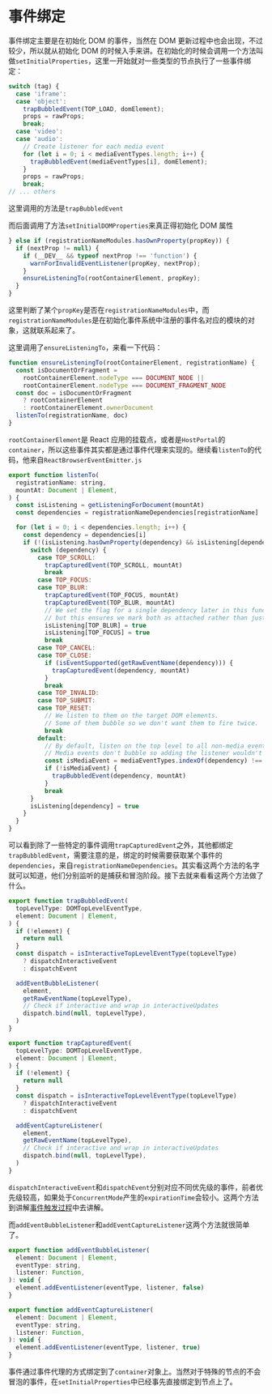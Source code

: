 # 事件绑定

事件绑定主要是在初始化 DOM 的事件，当然在 DOM 更新过程中也会出现，不过较少，所以就从初始化 DOM 的时候入手来讲。在初始化的时候会调用一个方法叫做`setInitialProperties`，这里一开始就对一些类型的节点执行了一些事件绑定：

```js
switch (tag) {
  case 'iframe':
  case 'object':
    trapBubbledEvent(TOP_LOAD, domElement);
    props = rawProps;
    break;
  case 'video':
  case 'audio':
    // Create listener for each media event
    for (let i = 0; i < mediaEventTypes.length; i++) {
      trapBubbledEvent(mediaEventTypes[i], domElement);
    }
    props = rawProps;
    break;
// ... others
```

这里调用的方法是`trapBubbledEvent`

而后面调用了方法`setInitialDOMProperties`来真正得初始化 DOM 属性

```js
} else if (registrationNameModules.hasOwnProperty(propKey)) {
  if (nextProp != null) {
    if (__DEV__ && typeof nextProp !== 'function') {
      warnForInvalidEventListener(propKey, nextProp);
    }
    ensureListeningTo(rootContainerElement, propKey);
  }
}
```

这里判断了某个`propKey`是否在`registrationNameModules`中，而`registrationNameModules`是在初始化事件系统中注册的事件名对应的模块的对象，这就联系起来了。

这里调用了`ensureListeningTo`，来看一下代码：

```js
function ensureListeningTo(rootContainerElement, registrationName) {
  const isDocumentOrFragment =
    rootContainerElement.nodeType === DOCUMENT_NODE ||
    rootContainerElement.nodeType === DOCUMENT_FRAGMENT_NODE
  const doc = isDocumentOrFragment
    ? rootContainerElement
    : rootContainerElement.ownerDocument
  listenTo(registrationName, doc)
}
```

`rootContainerElement`是 React 应用的挂载点，或者是`HostPortal`的`container`，所以这些事件其实都是通过事件代理来实现的。继续看`listenTo`的代码，他来自`ReactBrowserEventEmitter.js`

```js
export function listenTo(
  registrationName: string,
  mountAt: Document | Element,
) {
  const isListening = getListeningForDocument(mountAt)
  const dependencies = registrationNameDependencies[registrationName]

  for (let i = 0; i < dependencies.length; i++) {
    const dependency = dependencies[i]
    if (!(isListening.hasOwnProperty(dependency) && isListening[dependency])) {
      switch (dependency) {
        case TOP_SCROLL:
          trapCapturedEvent(TOP_SCROLL, mountAt)
          break
        case TOP_FOCUS:
        case TOP_BLUR:
          trapCapturedEvent(TOP_FOCUS, mountAt)
          trapCapturedEvent(TOP_BLUR, mountAt)
          // We set the flag for a single dependency later in this function,
          // but this ensures we mark both as attached rather than just one.
          isListening[TOP_BLUR] = true
          isListening[TOP_FOCUS] = true
          break
        case TOP_CANCEL:
        case TOP_CLOSE:
          if (isEventSupported(getRawEventName(dependency))) {
            trapCapturedEvent(dependency, mountAt)
          }
          break
        case TOP_INVALID:
        case TOP_SUBMIT:
        case TOP_RESET:
          // We listen to them on the target DOM elements.
          // Some of them bubble so we don't want them to fire twice.
          break
        default:
          // By default, listen on the top level to all non-media events.
          // Media events don't bubble so adding the listener wouldn't do anything.
          const isMediaEvent = mediaEventTypes.indexOf(dependency) !== -1
          if (!isMediaEvent) {
            trapBubbledEvent(dependency, mountAt)
          }
          break
      }
      isListening[dependency] = true
    }
  }
}
```

可以看到除了一些特定的事件调用`trapCapturedEvent`之外，其他都绑定`trapBubbledEvent`，需要注意的是，绑定的时候需要获取某个事件的`dependencies`，来自`registrationNameDependencies`。其实看这两个方法的名字就可以知道，他们分别监听的是捕获和冒泡阶段。接下去就来看看这两个方法做了什么。

```js
export function trapBubbledEvent(
  topLevelType: DOMTopLevelEventType,
  element: Document | Element,
) {
  if (!element) {
    return null
  }
  const dispatch = isInteractiveTopLevelEventType(topLevelType)
    ? dispatchInteractiveEvent
    : dispatchEvent

  addEventBubbleListener(
    element,
    getRawEventName(topLevelType),
    // Check if interactive and wrap in interactiveUpdates
    dispatch.bind(null, topLevelType),
  )
}

export function trapCapturedEvent(
  topLevelType: DOMTopLevelEventType,
  element: Document | Element,
) {
  if (!element) {
    return null
  }
  const dispatch = isInteractiveTopLevelEventType(topLevelType)
    ? dispatchInteractiveEvent
    : dispatchEvent

  addEventCaptureListener(
    element,
    getRawEventName(topLevelType),
    // Check if interactive and wrap in interactiveUpdates
    dispatch.bind(null, topLevelType),
  )
}
```

`dispatchInteractiveEvent`和`dispatchEvent`分别对应不同优先级的事件，前者优先级较高，如果处于`ConcurrentMode`产生的`expirationTime`会较小。这两个方法到讲解[事件触发过程]()中去讲解。

而`addEventBubbleListener`和`addEventCaptureListener`这两个方法就很简单了。

```js
export function addEventBubbleListener(
  element: Document | Element,
  eventType: string,
  listener: Function,
): void {
  element.addEventListener(eventType, listener, false)
}

export function addEventCaptureListener(
  element: Document | Element,
  eventType: string,
  listener: Function,
): void {
  element.addEventListener(eventType, listener, true)
}
```

事件通过事件代理的方式绑定到了`container`对象上。当然对于特殊的节点的不会冒泡的事件，在`setInitialProperties`中已经事先直接绑定到节点上了。